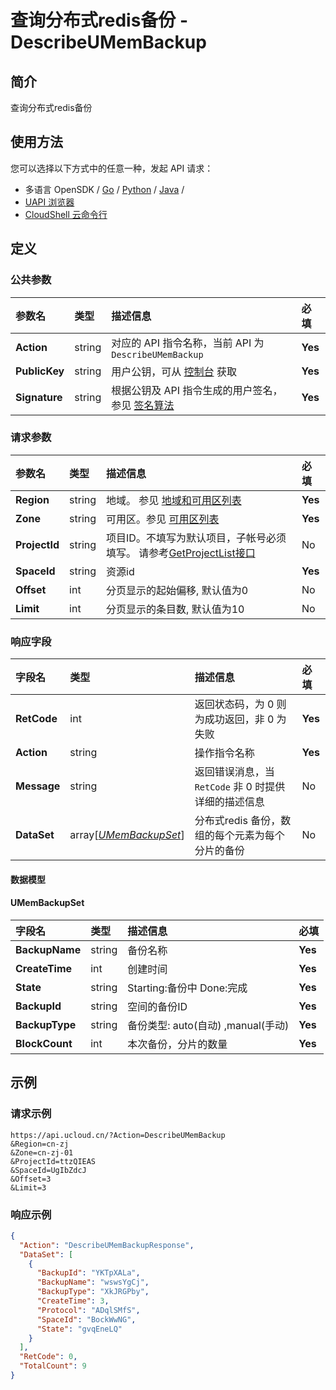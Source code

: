 # 查询分布式redis备份 - DescribeUMemBackup

## 简介

查询分布式redis备份






## 使用方法

您可以选择以下方式中的任意一种，发起 API 请求：
- 多语言 OpenSDK / [Go](https://github.com/ucloud/ucloud-sdk-go) / [Python](https://github.com/ucloud/ucloud-sdk-python3) / [Java](https://github.com/ucloud/ucloud-sdk-java) /
- [UAPI 浏览器](https://console.ucloud.cn/uapi/detail?id=DescribeUMemBackup)
- [CloudShell 云命令行](https://shell.ucloud.cn/)


## 定义

### 公共参数

| 参数名 | 类型 | 描述信息 | 必填 |
|:---|:---|:---|:---|
| **Action**     | string  | 对应的 API 指令名称，当前 API 为 `DescribeUMemBackup`                        | **Yes** |
| **PublicKey**  | string  | 用户公钥，可从 [控制台](https://console.ucloud.cn/uapi/apikey) 获取                                             | **Yes** |
| **Signature**  | string  | 根据公钥及 API 指令生成的用户签名，参见 [签名算法](api/summary/signature.md)  | **Yes** |

### 请求参数

| 参数名 | 类型 | 描述信息 | 必填 |
|:---|:---|:---|:---|
| **Region** | string | 地域。 参见 [地域和可用区列表](api/summary/regionlist) |**Yes**|
| **Zone** | string | 可用区。参见 [可用区列表](api/summary/regionlist) |**Yes**|
| **ProjectId** | string | 项目ID。不填写为默认项目，子帐号必须填写。 请参考[GetProjectList接口](api/summary/get_project_list) |No|
| **SpaceId** | string | 资源id |**Yes**|
| **Offset** | int | 分页显示的起始偏移, 默认值为0 |No|
| **Limit** | int | 分页显示的条目数, 默认值为10 |No|

### 响应字段

| 字段名 | 类型 | 描述信息 | 必填 |
|:---|:---|:---|:---|
| **RetCode** | int | 返回状态码，为 0 则为成功返回，非 0 为失败 |**Yes**|
| **Action** | string | 操作指令名称 |**Yes**|
| **Message** | string | 返回错误消息，当 `RetCode` 非 0 时提供详细的描述信息 |No|
| **DataSet** | array[[*UMemBackupSet*](#UMemBackupSet)] | 分布式redis 备份，数组的每个元素为每个分片的备份 |No|

#### 数据模型


#### UMemBackupSet

| 字段名 | 类型 | 描述信息 | 必填 |
|:---|:---|:---|:---|
| **BackupName** | string | 备份名称 |**Yes**|
| **CreateTime** | int | 创建时间 |**Yes**|
| **State** | string | Starting:备份中 Done:完成 |**Yes**|
| **BackupId** | string | 空间的备份ID |**Yes**|
| **BackupType** | string | 备份类型: auto(自动) ,manual(手动) |**Yes**|
| **BlockCount** | int | 本次备份，分片的数量 |**Yes**|

## 示例

### 请求示例
    
```
https://api.ucloud.cn/?Action=DescribeUMemBackup
&Region=cn-zj
&Zone=cn-zj-01
&ProjectId=ttzQIEAS
&SpaceId=UgIbZdcJ
&Offset=3
&Limit=3
```

### 响应示例
    
```json
{
  "Action": "DescribeUMemBackupResponse",
  "DataSet": [
    {
      "BackupId": "YKTpXALa",
      "BackupName": "wswsYgCj",
      "BackupType": "XkJRGPby",
      "CreateTime": 3,
      "Protocol": "ADqlSMfS",
      "SpaceId": "BockWwNG",
      "State": "gvqEneLQ"
    }
  ],
  "RetCode": 0,
  "TotalCount": 9
}
```





